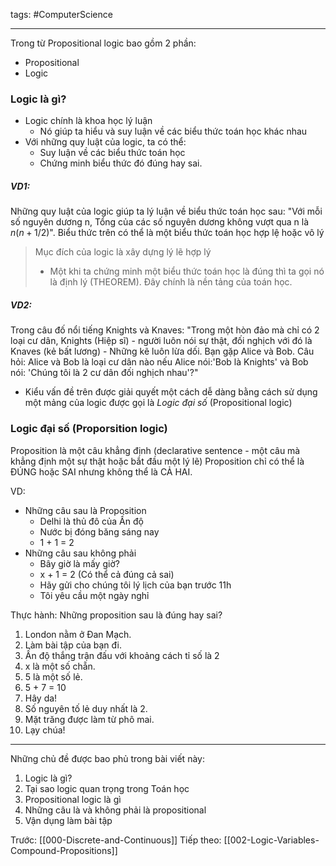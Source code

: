 tags: #ComputerScience

---
Trong từ Propositional logic bao gồm 2 phần:
- Propositional
- Logic

### Logic là gì?
- Logic chính là khoa học lý luận
	- Nó giúp ta hiểu và suy luận về các biểu thức toán học khác nhau
- Với những quy luật của logic, ta có thể:
	- Suy luận về các biểu thức toán học
	- Chứng minh biểu thức đó đúng hay sai.

##### VD1: 
Những quy luật của logic giúp ta lý luận về biểu thức toán học sau:
"Với mỗi số nguyên dương n, Tổng của các số nguyên dương không vượt qua n là $n(n+1/2)$".
Biểu thức trên có thể là một biểu thức toán học hợp lệ hoặc vô lý

> Mục đích của logic là xây dựng lý lẽ hợp lý
> - Một khi ta chứng minh một biểu thức toán học là đúng thì ta gọi nó là định lý (THEOREM). Đây chính là nền tảng của toán học.

##### VD2:
Trong câu đố nổi tiếng Knights và Knaves:
"Trong một hòn đảo mà chỉ có 2 loại cư dân, Knights (Hiệp sĩ) - người luôn nói sự thật, đối nghịch với đó là Knaves (kẻ bất lương) - Những kẽ luôn lừa dối. Bạn gặp Alice và Bob. Câu hỏi: Alice và Bob là loại cư dân nào nếu Alice nói:'Bob là Knights' và Bob nói: 'Chúng tôi là 2 cư dân đối nghịch nhau'?"

- Kiểu vấn đề trên được giải quyết một cách dễ dàng bằng cách sử dụng một mảng của logic được gọi là *Logic đại số* (Propositional logic)

### Logic đại số (Proporsition logic)

Proposition là một câu khẳng định (declarative sentence - một câu mà khẳng định một sự thật hoặc bắt đầu một lý lẽ) Proposition chỉ có thể là ĐÚNG hoặc SAI nhưng không thể là CẢ HAI.

VD:
- Những câu sau là Proposition
	- Delhi là thủ đô của Ấn độ
	- Nước bị đóng băng sáng nay
	- 1 + 1 = 2
- Những câu sau không phải
	- Bây giờ là mấy giờ?
	- x + 1 = 2 (Có thể cả đúng cả sai)
	- Hãy gửi cho chúng tôi lý lịch của bạn trước 11h
	- Tôi yêu cầu một ngày nghỉ

Thực hành: Những proposition sau là đúng hay sai?
1. London nằm ở Đan Mạch.
2. Làm bài tập của bạn đi.
3. Ấn độ thắng trận đấu với khoảng cách tỉ số là 2
4. x là một số chẵn.
5. 5 là một số lẻ.
6. 5 + 7 = 10
7. Hây da!
8. Số nguyên tố lẻ duy nhất là 2.
9. Mặt trăng được làm từ phô mai.
10. Lạy chúa!

---

Những chủ đề được bao phủ trong bài viết này:
1. Logic là gì?
2. Tại sao logic quan trọng trong Toán học
3. Propositional logic là gì
4. Những câu là và không phải là propositional
5. Vận dụng làm bài tập

Trước: [[000-Discrete-and-Continuous]]
Tiếp theo: [[002-Logic-Variables-Compound-Propositions]]




